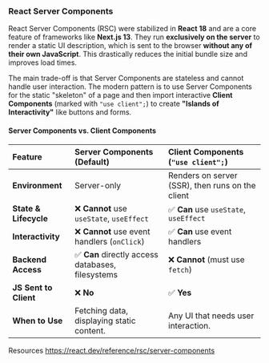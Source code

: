 ### **React Server Components**

React Server Components (RSC) were stabilized in **React 18** and are a core feature of frameworks like **Next.js 13**. They run **exclusively on the server** to render a static UI description, which is sent to the browser **without any of their own JavaScript**. This drastically reduces the initial bundle size and improves load times.

The main trade-off is that Server Components are stateless and cannot handle user interaction. The modern pattern is to use Server Components for the static "skeleton" of a page and then import interactive **Client Components** (marked with `"use client";`) to create **"Islands of Interactivity"** like buttons and forms.

#### **Server Components vs. Client Components**

| Feature | Server Components (Default) | Client Components (`"use client";`) |
| :--- | :--- | :--- |
| **Environment** | Server-only | Renders on server (SSR), then runs on the client |
| **State & Lifecycle** | ❌ **Cannot** use `useState`, `useEffect` | ✅ **Can** use `useState`, `useEffect` |
| **Interactivity** | ❌ **Cannot** use event handlers (`onClick`) | ✅ **Can** use event handlers |
| **Backend Access** | ✅ **Can** directly access databases, filesystems | ❌ **Cannot** (must use `fetch`) |
| **JS Sent to Client**| ❌ **No** | ✅ **Yes** |
| **When to Use** | Fetching data, displaying static content. | Any UI that needs user interaction. |

Resources
https://react.dev/reference/rsc/server-components
